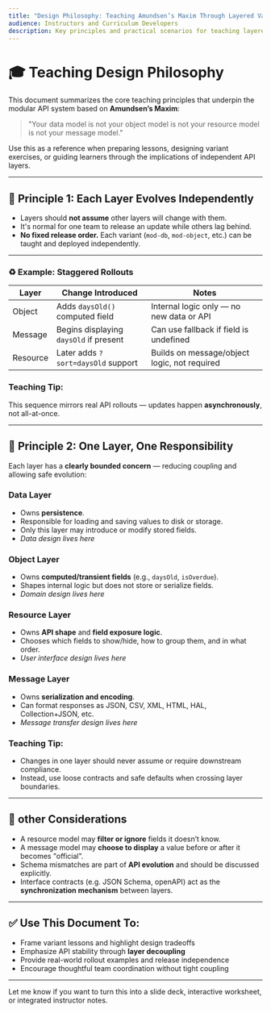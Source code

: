 ```yaml
---
title: "Design Philosophy: Teaching Amundsen’s Maxim Through Layered Variants"
audience: Instructors and Curriculum Developers
description: Key principles and practical scenarios for teaching layered API evolution using Amundsen’s Maxim.
---
```


# 🎓 Teaching Design Philosophy

This document summarizes the core teaching principles that underpin the modular API system based on **Amundsen’s Maxim**:

> "Your data model is not your object model is not your resource model is not your message model."

Use this as a reference when preparing lessons, designing variant exercises, or guiding learners through the implications of independent API layers.

---

## 🧹 Principle 1: Each Layer Evolves Independently

- Layers should **not assume** other layers will change with them.
- It's normal for one team to release an update while others lag behind.
- **No fixed release order.** Each variant (`mod-db`, `mod-object`, etc.) can be taught and deployed independently.

---

### ♻️ Example: Staggered Rollouts

| Layer     | Change Introduced                     | Notes                                         |
|-----------|----------------------------------------|-----------------------------------------------|
| Object    | Adds `daysOld()` computed field       | Internal logic only — no new data or API      |
| Message   | Begins displaying `daysOld` if present| Can use fallback if field is undefined        |
| Resource  | Later adds `?sort=daysOld` support    | Builds on message/object logic, not required  |

### Teaching Tip:
This sequence mirrors real API rollouts — updates happen **asynchronously**, not all-at-once.

---

## 🧱 Principle 2: One Layer, One Responsibility

Each layer has a **clearly bounded concern** — reducing coupling and allowing safe evolution:

### **Data Layer**
  - Owns **persistence**.
  - Responsible for loading and saving values to disk or storage.
  - Only this layer may introduce or modify stored fields.
  - _Data design lives here_

### **Object Layer**
  - Owns **computed/transient fields** (e.g., `daysOld`, `isOverdue`).
  - Shapes internal logic but does not store or serialize fields.
  - _Domain design lives here_

### **Resource Layer**
  - Owns **API shape** and **field exposure logic**.
  - Chooses which fields to show/hide, how to group them, and in what order.
  - _User interface design lives here_

### **Message Layer**
  - Owns **serialization and encoding**.
  - Can format responses as JSON, CSV, XML, HTML, HAL, Collection+JSON, etc.
  - _Message transfer design lives here_

### Teaching Tip:
- Changes in one layer should never assume or require downstream compliance.
- Instead, use loose contracts and safe defaults when crossing layer boundaries.

---

## 🧠 other Considerations

- A resource model may **filter or ignore** fields it doesn’t know.
- A message model may **choose to display** a value before or after it becomes "official".
- Schema mismatches are part of **API evolution** and should be discussed explicitly.
- Interface contracts (e.g. JSON Schema, openAPI) act as the **synchronization mechanism** between layers.

---

## ✅ Use This Document To:
- Frame variant lessons and highlight design tradeoffs
- Emphasize API stability through **layer decoupling**
- Provide real-world rollout examples and release independence
- Encourage thoughtful team coordination without tight coupling

---

Let me know if you want to turn this into a slide deck, interactive worksheet, or integrated instructor notes.

